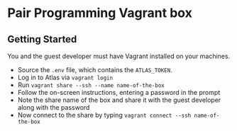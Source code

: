 # Pair Programming Vagrant box

## Getting Started

You and the guest developer must have Vagrant installed on your machines.

* Source the ```.env``` file, which contains the ```ATLAS_TOKEN```.
* Log in to Atlas via ```vagrant login```
* Run ```vagrant share --ssh --name name-of-the-box```
* Follow the on-screen instructions, entering a password in the prompt
* Note the share name of the box and share it with the guest developer along with the password
* Now connect to the share by typing ```vagrant connect --ssh name-of-the-box```
